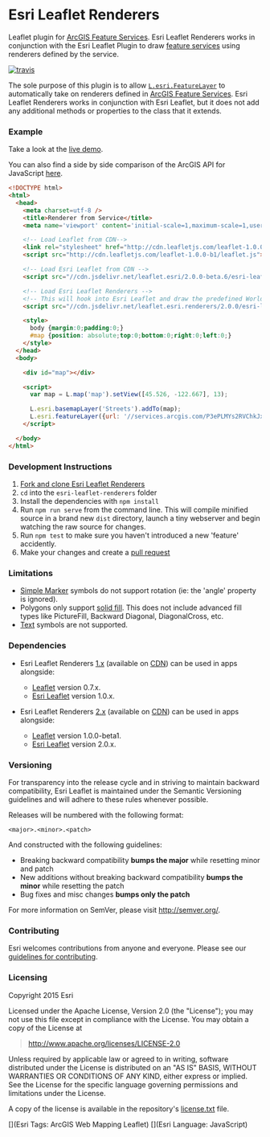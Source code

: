 # Esri Leaflet Renderers

Leaflet plugin for [ArcGIS Feature Services](http://developers.arcgis.com). Esri Leaflet Renderers works in conjunction with the Esri Leaflet Plugin to draw [feature services](http://esri.github.io/esri-leaflet/examples/simple-feature-layer.html) using renderers defined by the service.

[![travis](https://img.shields.io/travis/Esri/Leaflet.shapeMarkers/master.svg?style=flat-square)](https://travis-ci.org/Esri/Leaflet.shapeMarkers)

The sole purpose of this plugin is to allow [`L.esri.FeatureLayer`](http://esri.github.io/esri-leaflet/api-reference/layers/feature-layer.html) to automatically take on renderers defined in [ArcGIS Feature Services](https://developers.arcgis.com/en/features/cloud-storage/). Esri Leaflet Renderers works in conjunction with Esri Leaflet, but it does not add any additional methods or properties to the class that it extends.

### Example
Take a look at the [live demo](http://esri.github.io/esri-leaflet-renderers/index.html).

You can also find a side by side comparison of the ArcGIS API for JavaScript [here](http://esri.github.io/esri-leaflet-renderers/spec/comparisons.html).

```html
<!DOCTYPE html>
<html>
  <head>
    <meta charset=utf-8 />
    <title>Renderer from Service</title>
    <meta name='viewport' content='initial-scale=1,maximum-scale=1,user-scalable=no' />

    <!-- Load Leaflet from CDN-->
    <link rel="stylesheet" href="http://cdn.leafletjs.com/leaflet-1.0.0-b1/leaflet.css" />
    <script src="http://cdn.leafletjs.com/leaflet-1.0.0-b1/leaflet.js"></script>

    <!-- Load Esri Leaflet from CDN -->
    <script src="//cdn.jsdelivr.net/leaflet.esri/2.0.0-beta.6/esri-leaflet.js"></script>

    <!-- Load Esri Leaflet Renderers -->
    <!-- This will hook into Esri Leaflet and draw the predefined World Regions -->
    <script src="//cdn.jsdelivr.net/leaflet.esri.renderers/2.0.0/esri-leaflet-renderers.js"></script>

    <style>
      body {margin:0;padding:0;}
      #map {position: absolute;top:0;bottom:0;right:0;left:0;}
    </style>
  </head>
  <body>

    <div id="map"></div>

    <script>
      var map = L.map('map').setView([45.526, -122.667], 13);

      L.esri.basemapLayer('Streets').addTo(map);
      L.esri.featureLayer({url: '//services.arcgis.com/P3ePLMYs2RVChkJx/arcgis/rest/services/World_Regions/FeatureServer/0', simplifyFactor: 1}).addTo(map);
    </script>

  </body>
</html>
```

### Development Instructions

1. [Fork and clone Esri Leaflet Renderers](https://help.github.com/articles/fork-a-repo)
2. `cd` into the `esri-leaflet-renderers` folder
3. Install the dependencies with `npm install`
4. Run `npm run serve` from the command line. This will compile minified source in a brand new `dist` directory, launch a tiny webserver and begin watching the raw source for changes.
5. Run `npm test` to make sure you haven't introduced a new 'feature' accidently.
5. Make your changes and create a [pull request](https://help.github.com/articles/creating-a-pull-request)

### Limitations

* [Simple Marker](http://resources.arcgis.com/en/help/arcgis-rest-api/02r3/02r3000000n5000000.htm#GUID-C8D40B32-5F4B-45EB-8048-6D5A8763E13B) symbols do not support rotation (ie: the 'angle' property is ignored).
* Polygons only support [solid fill](http://resources.arcgis.com/en/help/arcgis-rest-api/02r3/02r3000000n5000000.htm#GUID-517D9B3F-DF13-4E79-9B58-A0D24C5E4994).  This does not include advanced fill types like PictureFill, Backward Diagonal, DiagonalCross, etc.
* [Text](http://resources.arcgis.com/en/help/arcgis-rest-api/02r3/02r3000000n5000000.htm#ESRI_SECTION1_94E8CE0A9F614ABC8BEDDBCB0E9DC53A) symbols are not supported.

### Dependencies

* Esri Leaflet Renderers [1.x](https://github.com/Esri/esri-leaflet-renderers/releases/tag/v1.0.0) (available on [CDN](https://cdn.jsdelivr.net/leaflet.esri.renderers/1.0.0/esri-leaflet-renderers.js)) can be used in apps alongside:
  *  [Leaflet](http://leafletjs.com) version 0.7.x.
  *  [Esri Leaflet](http://esri.github.io/esri-leaflet) version 1.0.x.

* Esri Leaflet Renderers [2.x](https://github.com/Esri/esri-leaflet-renderers/releases/tag/v2.0.0) (available on [CDN](https://cdn.jsdelivr.net/leaflet.esri.renderers/2.0.0/esri-leaflet-renderers.js)) can be used in apps alongside:
  *  [Leaflet](http://leafletjs.com) version 1.0.0-beta1.
  *  [Esri Leaflet](http://esri.github.io/esri-leaflet) version 2.0.x.

### Versioning

For transparency into the release cycle and in striving to maintain backward compatibility, Esri Leaflet is maintained under the Semantic Versioning guidelines and will adhere to these rules whenever possible.

Releases will be numbered with the following format:

`<major>.<minor>.<patch>`

And constructed with the following guidelines:

* Breaking backward compatibility **bumps the major** while resetting minor and patch
* New additions without breaking backward compatibility **bumps the minor** while resetting the patch
* Bug fixes and misc changes **bumps only the patch**

For more information on SemVer, please visit <http://semver.org/>.

### Contributing

Esri welcomes contributions from anyone and everyone. Please see our [guidelines for contributing](https://github.com/Esri/esri-leaflet-renderers/blob/master/CONTRIBUTING.md).

### Licensing
Copyright 2015 Esri

Licensed under the Apache License, Version 2.0 (the "License");
you may not use this file except in compliance with the License.
You may obtain a copy of the License at

> http://www.apache.org/licenses/LICENSE-2.0

Unless required by applicable law or agreed to in writing, software
distributed under the License is distributed on an "AS IS" BASIS,
WITHOUT WARRANTIES OR CONDITIONS OF ANY KIND, either express or implied.
See the License for the specific language governing permissions and
limitations under the License.

A copy of the license is available in the repository's [license.txt]( https://raw.github.com/Esri/esri-leaflet/master/license.txt) file.

[](Esri Tags: ArcGIS Web Mapping Leaflet)
[](Esri Language: JavaScript)
